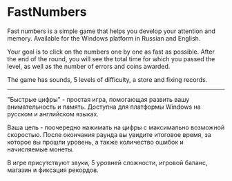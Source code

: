 # FastNumbers
Fast numbers is a simple game that helps you develop your attention and memory. Available for the Windows platform in Russian and English.

Your goal is to click on the numbers one by one as fast as possible. After the end of the round, you will see the total time for which you passed the level, as well as the number of errors and coins awarded.

The game has sounds, 5 levels of difficulty, a store and fixing records.

---
"Быстрые цифры" - простая игра, помогающая развить вашу внимательность и память. Доступна для платформы Windows на русском и английском языках.

Ваша цель - поочередно нажимать на цифры с максимально возможной скоростью. После окончания раунда вы увидите итоговое время, за которое вы прошли уровень, а также количество ошибок и начисляемые монеты.

В игре присутствуют звуки, 5 уровней сложности, игровой баланс, магазин и фиксация рекордов.
